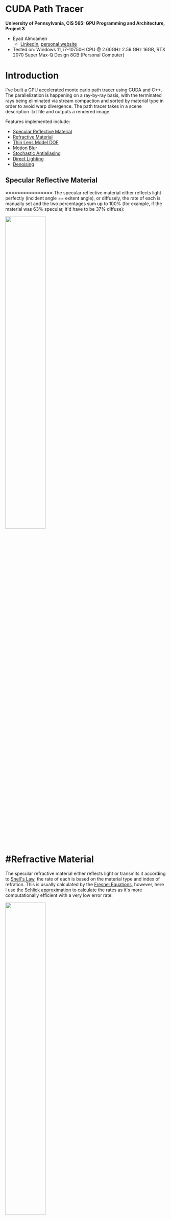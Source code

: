 CUDA Path Tracer
================

**University of Pennsylvania, CIS 565: GPU Programming and Architecture, Project 3**

* Eyad Almoamen
  * [LinkedIn](https://www.linkedin.com/in/eyadalmoamen/), [personal website](https://eyadnabeel.com)
* Tested on: Windows 11, i7-10750H CPU @ 2.60GHz 2.59 GHz 16GB, RTX 2070 Super Max-Q Design 8GB (Personal Computer)

Introduction
================
I've built a GPU accelerated monte carlo path tracer using CUDA and C++. The parallelization is happening on a ray-by-ray basis, with the terminated rays being eliminated via stream compaction and sorted by material type in order to avoid warp divergence. The path tracer takes in a scene description .txt file and outputs a rendered image. 

Features implemented include:

* [Specular Reflective Material](#specular-reflective-material)
* [Refractive Material](#refractive-material)
* [Thin Lens Model DOF](#thin-lens-model-dof)
* [Motion Blur](#motion-blur)
* [Stochastic Antialiasing](#stochastic-antialiasing)
* [Direct Lighting](#direct-lighting)
* [Denoising](#denoising)

## Specular Reflective Material
================
The specular reflective material either reflects light perfectly (incident angle == exitent angle), or diffusely, the rate of each is manually set and the two percentages sum up to 100% (for example, if the material was 63% specular, it'd have to be 37% diffuse):

<img align="center" src="img/cornell.2022-10-11_03-01-03z.11379samp.png" width=50% height=50%>

#Refractive Material
================
The specular refractive material either reflects light or transmits it according to [Snell's Law](https://en.wikipedia.org/wiki/Snell%27s_law), the rate of each is based on the material type and index of refration. This is usually calculated by the [Fresnel Equations](https://en.wikipedia.org/wiki/Fresnel_equations), however, here I use the [Schlick approximation](https://en.wikipedia.org/wiki/Schlick%27s_approximation) to calculate the rates as it's more computationally efficient with a very low error rate:

<img align="center" src="img/cornell.2022-10-11_02-20-06z.5201samp.png" width=50% height=50%>

<img align="center" src="img/cornell.2022-10-11_00-50-38z.5598samp.png" width=50% height=50%>

## Thin Lens Model DOF
================
I utilized the [Thin Lens Model](https://pbr-book.org/3ed-2018/Camera_Models/Projective_Camera_Models#TheThinLensModelandDepthofField) in order to replace the pinhole camera we have with a more realistic virtual lens which allows me to introduce depth of field effects and bokeh:

| Focal Distance | 0 | 3 | 8.5 | 20.5 |
| :------- | :-------: | :-------: | :-------: | :-------: |
| Iterations | 7759 | 5082 | 5142 | 5009 |
| Scene | <img src="img/cornell.2022-10-11_02-43-13z.7759samp.png"> | <img src="img/cornell.2022-10-11_01-23-17z.5082samp.png"> | <img src="img/cornell.2022-10-10_23-09-12z.5142samp.png"> |  <img src="img/cornell.2022-10-11_01-07-49z.5009samp.png"> |

## Motion Blur
================
I added a velocity component to the geometry struct and that allows me to render the image in such a way that it seems the object is moving in the direction of the velocity:

## Stochastic Antialiasing
================
I added support for stochastic antialiasing by jittering the ray produced from the camera randomly within the range of a pixel length:

| Antialiasing | Without | With |
| :------- | :-------: | :-------: |
| Scene | <img src="img/cornell.2022-10-11_03-38-02z.1000samp.png"> | <img src="img/cornell.2022-10-11_03-40-14z.1000samp.png"> |
| Scene | <img src="img/cornell.2022-10-11_03-54-58z.1000samp.png"> | <img src="img/cornell.2022-10-11_03-53-19z.1000samp.png"> |

## Direct Lighting
================
To optimize the result and speed up the convergence of the image, I had the pathtracer trace its last ray to a light source in the scene, guaranteeing that we get light contribution. To demonstrate, I've rendered the same scene up to 1000 iterations with and without direct lighting:

| Direct Lighting | Without | With |
| :------- | :-------: | :-------: |
| Scene | <img src="img/"> | <img src="img/"> |

## Denoising
================
In order to be able to get an acceptable render faster, I've implemented the [Edge Avoiding À-Trous Wavelet Transform](https://jo.dreggn.org/home/2010_atrous.pdf) denoising function. The basic idea is to apply blur to the image while preserving edges between different objects and materials to create the impression of a converged image. Features such as geometry position, surface normal, and material color are used to detect edges between objects and from there apply a blur kernel to the image with varying filter sizes:

| Render | Distance | Position | Normal | Material Color |
| :------- | :-------: | :-------: | :------- | :-------: |
| <img src="img/cornelldenoise1000.png"> | <img src="img/distbuffer_cornell.png"> | <img src="img/posbuffer_cornell.png"> | <img src="img/norbuffer_cornell.png"> | <img src="img/colbuffer_cornell.png"> |
| <img src="img/3matdenoise1000.png"> | <img src="img/distbuffer_3mat.png"> | <img src="img/posbuffer_3mat.png"> | <img src="img/norbuffer_3mat.png"> | <img src="img/colbuffer_3mat.png"> | 
| <img src="img/thinlensdenoise1000.png"> | <img src="img/distbuffer_thinlens.png"> | <img src="img/posbuffer_thinlens.png"> | <img src="img/norbuffer_thinlens.png"> | <img src="img/colbuffer_thinlens.png"> | 

In general I've found that with filter size 2 or 3, I can get feasible results within 1000 iterations where it usually takes 5000:

| Scene | <img src="img/cornell1000.png"> | <img src="img/cornell5000.png"> | <img src="img/cornelldenoise1000.png"> |
| :------- | :-------: | :-------: | :------- |
| Denoised | No | No | Yes |
| Iterations | 1000 | 5000 | 1000 |

| Scene | <img src="img/3mat1000.png"> | <img src="img/3mat5000.png"> | <img src="img/3matldenoise1000.png"> |
| :------- | :-------: | :-------: | :------- |
| Denoised | No | No | Yes |
| Iterations | 1000 | 5000 | 1000 |

| Scene | <img src="img/thinlens1000.png"> | <img src="img/thinlens5000.png"> | <img src="img/thinlensdenoise1000.png"> |
| :------- | :-------: | :-------: | :------- |
| Denoised | No | No | Yes |
| Iterations | 1000 | 5000 | 1000 |

Here I've rendered the same scene with different filter sizes to illustrate the effect. All renders ran for 1000 iterations:

| Filter Size | 1 | 2 | 3 | 4 | 8 |
| :------- | :-------: | :-------: | :------- | :-------: | :-------: |
| Scene | <img src="img/filtersize1.png"> | <img src="img/filtersize2.png"> | <img src="img/filtersize3.png"> | <img src="img/filtersize4.png"> | <img src="img/filtersize8.png"> |

As we can see here, one of the limitations of this approach is loss of data when it comes to specular surfaces or refractive surfaces, although this can be potentially counteracted by making more bounces for specular materials until we reach a diffuse surface. Of course if the surface is imperfect specular there's no need to do that as the result won't vary that much.

Performance Testing
================
I ran a few tests to see the effect of some of the optimizations I've performed on this path tracer:

The effect of caching is very much evident and it increases as the size of the image increases:

<img align="center" src="img/cachingchart.png" width=50% height=50%>

This is because we're precomputing a potentially very large computation, sparing ourselves the trouble for upcoming iterations

The effect of material sorting doesn't seem to be too encouraging; initially I tried testing it on a scene with one material, it wasn't an improvement (since we'd be sorting to avoid nonexistent warp divergence). However I switched to a scene with diffuse, reflective, and refractive material to no avail:

<img align="center" src="img/materialsortchart.png" width=50% height=50%>

Denoising the image predictably increases running time (assuming all else is constant) which makes sense since for every iteration, it has to apply the kernel and weights to the image. The results are as follows:

<img align="center" src="img/denoiserperformance.png" width=50% height=50%>

The results are more or less what you'd expect, approximately a linear factor slower with denoising. After that, I tested the effect of filter size on running time. My expectation was to see running time increasing linearly with filter size since you have to do that same amount of computation once more for every time you increment filter size. While I was testing filter size, I also tested the effect of using `#pragma unroll` on the `atrousDenoise()` function. The results were as follows:

<img align="center" src="img/filtersize.png" width=50% height=50%>

Initially, as I was increasing filter size, the amount of time it took was relatively flat. While that could've been linear with a small factor, it could just be measurement error. So I started using logarithmic intervals, and for a few iterations, it remained flat. When I hit filter size 32 I started to see a solid increase in running time, however it seemed it could be linear (on logarithmic intervals), however when I reached filter size 128, the exponential increase started to become clearer. So it seems the relationship between filter size and running time is linear with a small constant factor. 

As far as unrolling goes, it did introduce a consistent imrovement in running time, however it wasn't very substantial.
